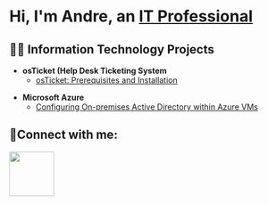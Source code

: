# Hi, I'm Andre, an [IT Professional](https://www.linkedin.com/in/andrejarboeII)  

## 👨‍💻 Information Technology Projects

- **osTicket (Help Desk Ticketing System**
  - [osTicket: Prerequisites and Installation](https://github.com/andrejarboe/osticket-prereqs)
<!-- 
  - osTicket: Post-Installation Configuration
  - osTicket: Ticket Lifecycle Examples 
-->
  
- **Microsoft Azure**
  - [Configuring On-premises Active Directory within Azure VMs](https://github.com/andrejarboe/configure-ad)
<!--
  - [Network Security Groups (NSGs) and Inspecting Network Protocols](https://github.com/andrejarboe/azure-network-protocols) 
-->

## 🤳Connect with me:

<img src="https://cdn.jsdelivr.net/npm/simple-icons@v3/icons/linkedin.svg" width="80" height="80" />

